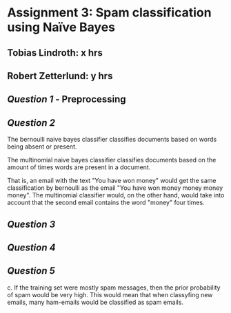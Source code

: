 # Assignment 3: Spam classification using Naïve Bayes

## Tobias Lindroth: x hrs

## Robert Zetterlund: y hrs

## _Question 1_ - Preprocessing

<!-- 
a. Note that the email files contain a lot of extra information, besides the actual message.
Ignore that for now and run on the entire text. Further down (in the higher-grade part),
you will be asked to filter out the headers and footers.

b. We don’t want to train and test on the same data. Split the spam and the ham datasets
in a training set and a test set. -->

## _Question 2_ 


<!-- 
Write a Python program that: 
a. Uses four datasets (hamtrain, spamtrain, hamtest, and spamtest)

b. Using a Naïve Bayes classifier (e.g. Sklearn), classifies the test sets and reports the
percentage of ham and spam test sets that were classified correctly. You can use
CountVectorizer to transform the email texts into vectors. Please note that there are
different types of Naïve Bayes Classifier in SKlearn (Document is available here). Test two
of these classifiers: 1. Multinomial Naive Bayes and 2. Bernoulli Naive Bayes that are well
suited for this problem. For the case of Bernoulli Naive Bayes you should use the
parameter binarize to make the features binary. Discuss the differences between these
two classifiers. 
--> 

The bernoulli naive bayes classifier classifies documents based on words being absent or present. 

The multinomial naive bayes classifier classifies documents based on the amount of times words are present in a document. 

That is, an email with the text "You have won money" would get the same classification by bernoulli as the email "You have won money money money money". The multinomial classifier would, on the other hand, would take into account that the second email contains the word "money" four times. 

## _Question 3_ 
<!--
Run your program on
i. Spam versus easy-ham
ii. Spam versus hard-ham
and include the results in your report. 
 -->

## _Question 4_ 

<!--
To avoid classification based on common and uninformative words it is common to filter
these out. 

a. Argue why this may be useful. Try finding the words that are too common/uncommon
in the dataset.
b. Use the parameters in Sklearn’s CountVectorizer to filter out these words. Run the
updated program on your data and record how the results differ from 3. You have
two options to do this in Sklearn: either using the words found in part (a) or letting
Sklearn do it for you. 
-->

## _Question 5_

c. If the training set were mostly spam messages, then the prior probability of spam would be very high. This would mean that when classyfing new emails, many ham-emails would be classified as spam emails.

<!-- 
Filter out the headers and the footers of the emails before you run on them. The format may
vary somewhat between emails, which can make this a bit tricky, so perfect filtering is not
required. Run your program again and answer the following questions: 

a. Does the result improve from 3 and 4?
b. The split of the data set into a training set and a test set can lead to very skewed results.
Why is this, and do you have suggestions on remedies?
c. What do you expect would happen if your training set were mostly spam messages
while your test set were mostly ham messages? 
-->